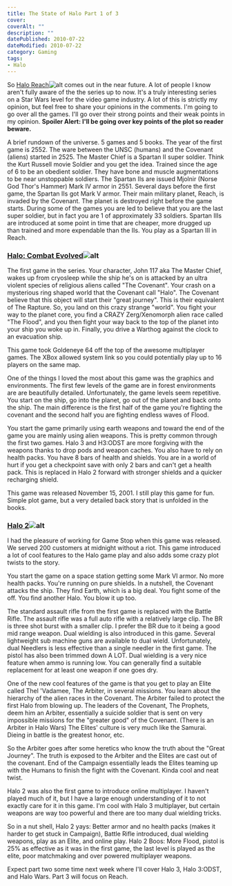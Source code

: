 ```yaml
---
title: The State of Halo Part 1 of 3
cover: 
coverAlt: ""
description: ""
datePublished: 2010-07-22  
dateModified: 2010-07-22 
category: Gaming
tags:
- Halo
---
```


So [Halo Reach](http://www.amazon.com/gp/product/B002BSA20M?ie=UTF8&tag=woteblgebl-20&linkCode=as2&camp=1789&creative=9325&creativeASIN=B002BSA20M)![alt](http://www.assoc-amazon.com/e/ir?t=woteblgebl-20&l=as2&o=1&a=B002BSA20M) comes out in the near future.  A lot of people I know aren't fully aware of the the series up to now.  It's a truly interesting series on a Star Wars level for the video game industry.  A lot of this is strictly my opinion, but feel free to share your opinions in the comments. I'm going to go over all the games. I'll go over their strong points and their weak points in my opinion. **Spoiler Alert: I'll be going over key points of the plot so reader beware.**
<!-- more -->
A brief rundown of the universe. 5 games and 5 books.  The year of the first game is 2552. The ware between the UNSC (humans) and the Covenant (aliens) started in 2525.  The Master Chief is a Spartan II super soldier. Think the Kurt Russell movie Soldier and you get the idea.  Trained since the age of 6 to be an obedient soldier.  They have bone and muscle augmentations to be near unstoppable soldiers. The Spartan IIs  are issued Mjolnir (Norse God Thor's Hammer) Mark IV armor in 2551. Several days before the first game, the Spartan IIs got Mark V armor. Their main military planet, Reach, is invaded by the Covenant.  The planet is destroyed right before the game starts.  During some of the games you are led to believe that you are the last super soldier, but in fact you are 1 of approximately 33 soldiers.  Spartan IIIs are introduced at some point in time that are cheaper, more drugged up than trained and more expendable than the IIs. You play as a Spartan III in Reach. 



### [Halo: Combat Evolved](http://www.amazon.com/gp/product/B00005NZ1G?ie=UTF8&tag=woteblgebl-20&linkCode=as2&camp=1789&creative=9325&creativeASIN=B00005NZ1G)![alt](http://www.assoc-amazon.com/e/ir?t=woteblgebl-20&l=as2&o=1&a=B00005NZ1G)



 The first game in the series. Your character, John 117 aka The Master Chief, wakes up from cryosleep while the ship he's on is attacked by an ultra violent species of religious aliens called "The Covenant". Your crash on a mysterious ring shaped world that the Covenant call "Halo". The Covenant believe that this object will start their "great journey". This is their equivalent of The Rapture.  So, you land on this crazy strange "world".  You fight your way to the planet core, you find a CRAZY Zerg/Xenomorph alien race called "The Flood", and you then fight your way back to the top of the planet into your ship you woke up in. Finally, you drive a Warthog against the clock to an evacuation ship.

This game took Goldeneye 64 off the top of the awesome multiplayer games.  The XBox allowed system link so you could potentially play up to 16 players on the same map.

One of the things I loved the most about this game was the graphics and environments.  The first few levels of the game are in forest environments are are beautifully detailed. Unfortunately, the game levels seem repetitive.  You start on the ship, go into the planet, go out of the planet and back onto the ship.  The main difference is the first half of the game you're fighting the covenant and the second half you are fighting endless waves of Flood.  

You start the game primarily using earth weapons and toward the end of the game you are mainly using alien weapons.   This is pretty common through the first two games. Halo 3 and H3:ODST are more forgiving with the weapons thanks to drop pods and weapon caches.  You also have to rely on health packs. You  have 8 bars of health and shields.  You are in a world of hurt if you get a checkpoint save with only 2 bars and can't get a health pack. This is replaced in Halo 2 forward with stronger shields and a quicker recharging shield.

This game was released November 15, 2001.  I still play this game for fun.  Simple plot game, but a very detailed back story that is unfolded in the books.  



### [Halo 2](http://www.amazon.com/gp/product/B00008J7NZ?ie=UTF8&tag=woteblgebl-20&linkCode=as2&camp=1789&creative=9325&creativeASIN=B00008J7NZ)![alt](http://www.assoc-amazon.com/e/ir?t=woteblgebl-20&l=as2&o=1&a=B00008J7NZ)




I had the pleasure of working for Game Stop when this game was released. We served 200 customers at midnight without a riot. This game introduced a lot of cool features to the Halo game play and also adds some crazy plot twists to the story.  

You start the game on a space station getting some Mark VI armor. No more health packs. You're running on pure shields.  In a nutshell, the Covenant attacks the ship. They find Earth, which is a big deal. You fight some of the off. You find another Halo. You blow it up too.  

The standard assault rifle from the first game is replaced with the Battle Rifle. The assault rifle was a full auto rifle with a relatively large clip. The BR is three shot burst with a smaller clip.  I prefer the BR due to it being a good mid range weapon.  Dual wielding is also introduced in this game.  Several lightweight sub machine guns are available to dual wield. Unfortunately, dual Needlers is less effective than a single needler in the first game. The pistol has also been trimmed down A LOT. Dual wielding is a very nice feature when ammo is running low. You can generally find a suitable replacement for at least one weapon if one goes dry. 

One of the new cool features of the game is that you get to play an Elite called Thel 'Vadamee, The Arbiter, in several missions.  You learn about the hierarchy of the alien races in the Covenant.  The Arbiter failed to protect the first Halo from blowing up. The leaders of the Covenant, The Prophets, deem him an Arbiter, essentially a suicide soldier that is sent on very impossible missions for the "greater good" of the Covenant. (There is an Arbiter in Halo Wars) The Elites' culture is very much like the Samurai.  Dieing in battle is the greatest honor, etc.

So the Arbiter goes after some heretics who know the truth about the "Great Journey". The truth is exposed to the Arbiter and the Elites are cast out of the covenant.  End of the Campaign essentially leads the Elites teaming up with the Humans to finish the fight with the Covenant.  Kinda cool and neat twist.

Halo 2 was also the first game to introduce online multiplayer.  I haven't played much of it, but I have a large enough understanding of it to not exactly care for it in this game. I'm cool with Halo 3 multiplayer, but certain weapons are way too powerful and there are too many dual wielding tricks.

So in a nut shell, 
Halo 2 yays: Better armor and no health packs (makes it harder to get stuck in Campaign), Battle Rifle introduced, dual wielding weapons, play as an Elite, and online play.
Halo 2 Boos: More Flood, pistol is 25% as effective as it was in the first game, the last level is played as the elite, poor matchmaking and over powered multiplayer weapons.

Expect part two some time next week where I'll cover Halo 3, Halo 3:ODST, and Halo Wars. Part 3 will focus on Reach.
